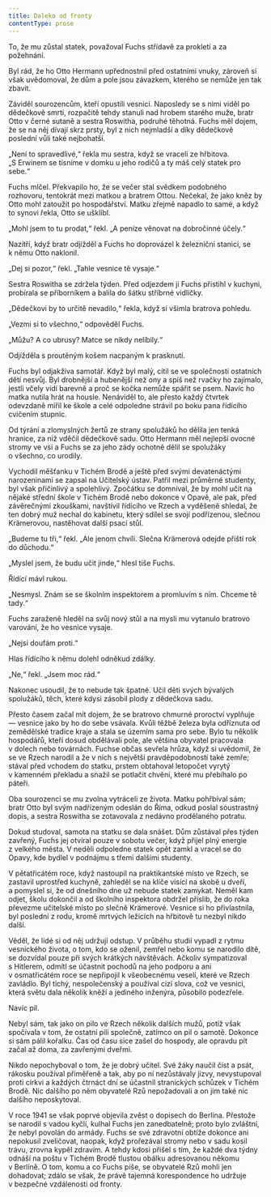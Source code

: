 ```yaml
---
title: Daleko od fronty
contentType: prose
---
```


<section>

To, že mu zůstal statek, považoval Fuchs střídavě za prokletí a za požehnání.

Byl rád, že ho Otto Hermann upřednostnil před ostatními vnuky, zároveň si však uvědomoval, že dům a pole jsou závazkem, kterého se nemůže jen tak zbavit.

Záviděl sourozencům, kteří opustili vesnici. Naposledy se s nimi viděl po dědečkově smrti, rozpačitě tehdy stanuli nad hrobem starého muže, bratr Otto v černé sutaně a sestra Roswitha, podruhé těhotná. Fuchs měl dojem, že se na něj dívají skrz prsty, byl z nich nejmladší a díky dědečkově poslední vůli také nejbohatší.

„Není to spravedlivé,“ řekla mu sestra, když se vraceli ze hřbitova. „S Erwinem se tísníme v domku u jeho rodičů a ty máš celý statek pro sebe.“

Fuchs mlčel. Překvapilo ho, že se večer stal svědkem podobného rozhovoru, tentokrát mezi matkou a bratrem Ottou. Nečekal, že jako kněz by Otto mohl zatoužit po hospodářství. Matku zřejmě napadlo to samé, a když to synovi řekla, Otto se ušklíbl.

„Mohl jsem to tu prodat,“ řekl. „A peníze věnovat na dobročinné účely.“

Nazítří, když bratr odjížděl a Fuchs ho doprovázel k železniční stanici, se k němu Otto naklonil.

„Dej si pozor,“ řekl. „Tahle vesnice tě vysaje.“

Sestra Roswitha se zdržela týden. Před odjezdem ji Fuchs přistihl v kuchyni, probírala se příborníkem a balila do šátku stříbrné vidličky.

„Dědečkovi by to určitě nevadilo,“ řekla, když si všimla bratrova pohledu.

„Vezmi si to všechno,“ odpověděl Fuchs.

„Můžu? A co ubrusy? Matce se nikdy nelíbily.“

Odjížděla s proutěným košem nacpaným k prasknutí.

Fuchs byl odjakživa samotář. Když byl malý, cítil se ve společnosti ostatních dětí nesvůj. Byl drobnější a hubenější než ony a spíš než rvačky ho zajímalo, jestli včely vidí barevně a proč se kočka nemůže spářit se psem. Navíc ho matka nutila hrát na housle. Nenáviděl to, ale přesto každý čtvrtek odevzdaně mířil ke škole a celé odpoledne strávil po boku pana řídícího cvičením stupnic.

Od týrání a zlomyslných žertů ze strany spolužáků ho dělila jen tenká hranice, za niž vděčil dědečkově sadu. Otto Hermann měl nejlepší ovocné stromy ve vsi a Fuchs se za jeho zády ochotně dělil se spolužáky o všechno, co urodily.

Vychodil měšťanku v Tichém Brodě a ještě před svými devatenáctými narozeninami se zapsal na Učitelský ústav. Patřil mezi průměrné studenty, byl však přičinlivý a spolehlivý. Zpočátku se domníval, že by mohl učit na nějaké střední škole v Tichém Brodě nebo dokonce v Opavě, ale pak, před závěrečnými zkouškami, navštívil řídícího ve Rzech a vyděšeně shledal, že ten dobrý muž nechal do kabinetu, který sdílel se svojí podřízenou, slečnou Krämerovou, nastěhovat další psací stůl.

„Budeme tu tři,“ řekl. „Ale jenom chvíli. Slečna Krämerová odejde příští rok do důchodu.“

„Myslel jsem, že budu učit jinde,“ hlesl tiše Fuchs.

Řídící mávl rukou.

„Nesmysl. Znám se se školním inspektorem a promluvím s ním. Chceme tě tady.“

Fuchs zaraženě hleděl na svůj nový stůl a na mysli mu vytanulo bratrovo varování, že ho vesnice vysaje.

„Nejsi doufám proti.“

Hlas řídícího k němu dolehl odněkud zdálky.

„Ne,“ řekl. „Jsem moc rád.“

Nakonec usoudil, že to nebude tak špatné. Učil děti svých bývalých spolužáků, těch, které kdysi zásobil plody z dědečkova sadu.

Přesto časem začal mít dojem, že se bratrovo chmurné proroctví vyplňuje — vesnice jako by ho do sebe vsávala. Kvůli těžbě železa byla odříznuta od zemědělské tradice kraje a stala se územím sama pro sebe. Bylo tu několik hospodářů, kteří dosud obdělávali pole, ale většina obyvatel pracovala v dolech nebo továrnách. Fuchse občas sevřela hrůza, když si uvědomil, že se ve Rzech narodil a že v nich s největší pravděpodobností také zemře; stával před vchodem do statku, prstem obtahoval letopočet vyrytý v kamenném překladu a snažil se potlačit chvění, které mu přebíhalo po páteři.

Oba sourozenci se mu zvolna vytráceli ze života. Matku pohřbíval sám; bratr Otto byl svým nadřízeným odeslán do Říma, odkud poslal soustrastný dopis, a sestra Roswitha se zotavovala z nedávno prodělaného potratu.

Dokud studoval, samota na statku se dala snášet. Dům zůstával přes týden zavřený, Fuchs jej otvíral pouze v sobotu večer, když přijel plný energie z velkého města. V neděli odpoledne statek opět zamkl a vracel se do Opavy, kde bydlel v podnájmu s třemi dalšími studenty.

V pětatřicátém roce, když nastoupil na praktikantské místo ve Rzech, se zastavil uprostřed kuchyně, zahleděl se na klíče visící na skobě u dveří, a pomyslel si, že od dnešního dne už nebude statek zamykat. Neměl kam odjet, školu dokončil a od školního inspektora obdržel příslib, že do roka převezme učitelské místo po slečně Krämerové. Vesnice si ho přivlastnila, byl poslední z rodu, kromě mrtvých ležících na hřbitově tu nezbyl nikdo další.

Věděl, že lidé si od něj udržují odstup. V průběhu studií vypadl z rytmu vesnického života, o tom, kdo se oženil, zemřel nebo komu se narodilo dítě, se dozvídal pouze při svých krátkých návštěvách. Ačkoliv sympatizoval s Hitlerem, odmítl se účastnit pochodů na jeho podporu a ani v osmatřicátém roce se nepřipojil k všeobecnému veselí, které ve Rzech zavládlo. Byl tichý, nespolečenský a používal cizí slova, což ve vesnici, která světu dala několik kněží a jediného inženýra, působilo podezřele.

Navíc pil.

Nebyl sám, tak jako on pilo ve Rzech několik dalších mužů, potíž však spočívala v tom, že ostatní pili společně, zatímco on pil o samotě. Dokonce si sám pálil kořalku. Čas od času sice zašel do hospody, ale opravdu pít začal až doma, za zavřenými dveřmi.

Nikdo nepochyboval o tom, že je dobrý učitel. Své žáky naučil číst a psát, rákosku používal přiměřeně a tak, aby po ní nezůstávaly jizvy, nevystupoval proti církvi a každých čtrnáct dní se účastnil stranických schůzek v Tichém Brodě. Nic dalšího po něm obyvatelé Rzů nepožadovali a on jim také nic dalšího neposkytoval.

V roce 1941 se však poprvé objevila zvěst o dopisech do Berlína. Přestože se narodil s vadou kyčlí, kulhal Fuchs jen zanedbatelně; proto bylo zvláštní, že nebyl povolán do armády. Fuchs se své zdravotní obtíže dokonce ani nepokusil zveličovat, naopak, když prořezával stromy nebo v sadu kosil trávu, zrovna kypěl zdravím. A tehdy kdosi přišel s tím, že každé dva týdny odnáší na poštu v Tichém Brodě tlustou obálku adresovanou někomu v Berlíně. O tom, komu a co Fuchs píše, se obyvatelé Rzů mohli jen dohadovat; zdálo se však, že právě tajemná korespondence ho udržuje v bezpečné vzdálenosti od fronty.

</section>
